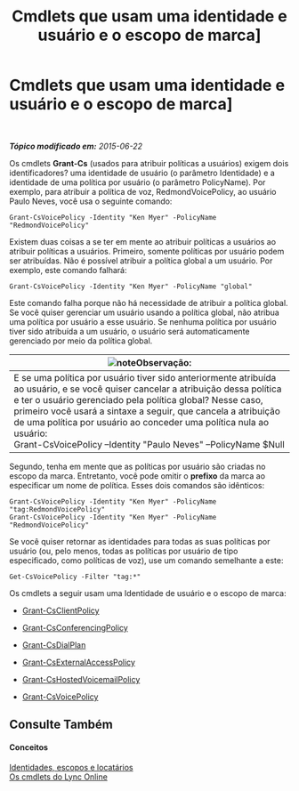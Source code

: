 ﻿---
title: Cmdlets que usam uma identidade e usuário e o escopo de marca]
TOCTitle: Cmdlets que usam uma identidade e usuário e o escopo de marca]
ms:assetid: 344a21b0-5301-4e77-853a-970bb1c11e1d
ms:mtpsurl: https://technet.microsoft.com/pt-br/library/Dn362781(v=OCS.15)
ms:contentKeyID: 56270381
ms.date: 06/02/2017
mtps_version: v=OCS.15
ms.translationtype: HT
---

# Cmdlets que usam uma identidade e usuário e o escopo de marca\]

 

_**Tópico modificado em:** 2015-06-22_

Os cmdlets **Grant-Cs** (usados para atribuir políticas a usuários) exigem dois identificadores? uma identidade de usuário (o parâmetro Identidade) e a identidade de uma política por usuário (o parâmetro PolicyName). Por exemplo, para atribuir a política de voz, RedmondVoicePolicy, ao usuário Paulo Neves, você usa o seguinte comando:

    Grant-CsVoicePolicy -Identity "Ken Myer" -PolicyName "RedmondVoicePolicy"

Existem duas coisas a se ter em mente ao atribuir políticas a usuários ao atribuir políticas a usuários. Primeiro, somente políticas por usuário podem ser atribuídas. Não é possível atribuir a política global a um usuário. Por exemplo, este comando falhará:

    Grant-CsVoicePolicy -Identity "Ken Myer" -PolicyName "global"

Este comando falha porque não há necessidade de atribuir a política global. Se você quiser gerenciar um usuário usando a política global, não atribua uma política por usuário a esse usuário. Se nenhuma política por usuário tiver sido atribuída a um usuário, o usuário será automaticamente gerenciado por meio da política global.

<table>
<thead>
<tr class="header">
<th><img src="images/Gg425756.note(OCS.15).gif" title="note" alt="note" />Observação:</th>
</tr>
</thead>
<tbody>
<tr class="odd">
<td>E se uma política por usuário tiver sido anteriormente atribuída ao usuário, e se você quiser cancelar a atribuição dessa política e ter o usuário gerenciado pela política global? Nesse caso, primeiro você usará a sintaxe a seguir, que cancela a atribuição de uma política por usuário ao conceder uma política nula ao usuário:<br />
Grant-CsVoicePolicy –Identity &quot;Paulo Neves&quot; –PolicyName $Null</td>
</tr>
</tbody>
</table>


Segundo, tenha em mente que as políticas por usuário são criadas no escopo da marca. Entretanto, você pode omitir o **prefixo** da marca ao especificar um nome de política. Esses dois comandos são idênticos:

    Grant-CsVoicePolicy -Identity "Ken Myer" -PolicyName "tag:RedmondVoicePolicy"
    Grant-CsVoicePolicy -Identity "Ken Myer" -PolicyName "RedmondVoicePolicy"

Se você quiser retornar as identidades para todas as suas políticas por usuário (ou, pelo menos, todas as políticas por usuário de tipo especificado, como políticas de voz), use um comando semelhante a este:

    Get-CsVoicePolicy -Filter "tag:*"

Os cmdlets a seguir usam uma Identidade de usuário e o escopo de marca:

  - [Grant-CsClientPolicy](https://docs.microsoft.com/en-us/powershell/module/skype/Grant-CsClientPolicy)

  - [Grant-CsConferencingPolicy](https://docs.microsoft.com/en-us/powershell/module/skype/Grant-CsConferencingPolicy)

  - [Grant-CsDialPlan](https://docs.microsoft.com/en-us/powershell/module/skype/Grant-CsDialPlan)

  - [Grant-CsExternalAccessPolicy](https://docs.microsoft.com/en-us/powershell/module/skype/Grant-CsExternalAccessPolicy)

  - [Grant-CsHostedVoicemailPolicy](https://docs.microsoft.com/en-us/powershell/module/skype/Grant-CsHostedVoicemailPolicy)

  - [Grant-CsVoicePolicy](https://docs.microsoft.com/en-us/powershell/module/skype/Grant-CsVoicePolicy)

## Consulte Também

#### Conceitos

[Identidades, escopos e locatários](identities-scopes-and-tenants-in-skype-for-business-online.md)  
[Os cmdlets do Lync Online](https://docs.microsoft.com/en-us/SkypeForBusiness/set-up-your-computer-for-windows-powershell/set-up-your-computer-for-windows-powershell)

